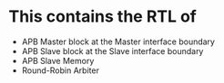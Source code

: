 # This contains the RTL of
- APB Master block at the Master interface boundary
- APB Slave block at the Slave interface boundary
- APB Slave Memory
- Round-Robin Arbiter
